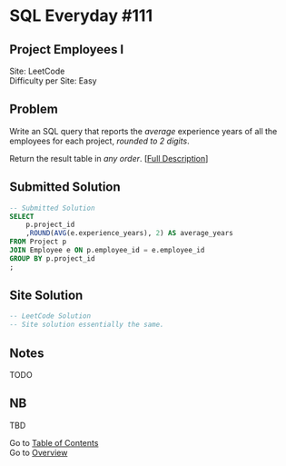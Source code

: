 # SQL Everyday \#111

## Project Employees I

Site: LeetCode\
Difficulty per Site: Easy

## Problem

Write an SQL query that reports the *average* experience years of all the employees for each project, *rounded to 2 digits*.

Return the result table in *any order*. [[Full Description](https://leetcode.com/problems/project-employees-i/description/)]

## Submitted Solution

```sql
-- Submitted Solution
SELECT
    p.project_id
    ,ROUND(AVG(e.experience_years), 2) AS average_years
FROM Project p
JOIN Employee e ON p.employee_id = e.employee_id
GROUP BY p.project_id
;
```

## Site Solution

```sql
-- LeetCode Solution 
-- Site solution essentially the same.
```

## Notes

TODO

## NB

TBD

Go to [Table of Contents](/README.md#contents)\
Go to [Overview](/README.md)
